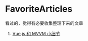 # FavoriteArticles
看过的，觉得有必要收集整理下来的文章

1. [Vue.js 和 MVVM 小细节](https://github.com/zcdll/FavoriteArticles.git)

